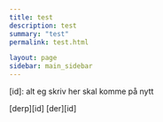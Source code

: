 ```yaml
---
title: test
description: test
summary: "test"
permalink: test.html

layout: page
sidebar: main_sidebar
---
```


[id]: alt eg skriv her skal komme på nytt 

[derp][id]
[der][id]

